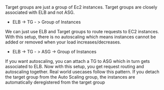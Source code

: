 Target groups are just a group of Ec2 instances. Target groups are closely associated with ELB and not ASG.

- ELB -> TG - > Group of Instances

We can just use ELB and Target groups to route requests to EC2 instances. With this setup, there is no autoscaling which means instances cannot be added or removed when your load increases/decreases.

- ELB -> TG - > ASG -> Group of Instances

If you want autoscaling, you can attach a TG to ASG which in turn gets associated to ELB. Now with this setup, you get request routing and autoscaling together. Real world usecases follow this pattern. If you detach the target group from the Auto Scaling group, the instances are automatically deregistered from the target group

